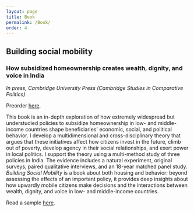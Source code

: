 ```yaml
---
layout: page
title: Book
permalink: /Book/
order: 4
---
```


<!-- Google tag (gtag.js) -->
<script async src="https://www.googletagmanager.com/gtag/js?id=G-95H7WJPKDP"></script>
<script>
  window.dataLayer = window.dataLayer || [];
  function gtag(){dataLayer.push(arguments);}
  gtag('js', new Date());

  gtag('config', 'G-95H7WJPKDP');
</script>

## Building social mobility
### How subsidized homeownership creates wealth, dignity, and voice in India

*In press, Cambridge University Press (Cambridge Studies in Comparative Politics)*


Preorder [here](https://www.cambridge.org/core/books/building-social-mobility/354E0FC60AACAC92F6D43AD9C538D8CF#fndtn-information).

This book is an in-depth exploration of how extremely widespread but understudied policies to subsidize homeownership in low- and middle-income countries shape beneficiaries' economic, social, and political behavior. I develop a multidimensional and cross-disciplinary theory that argues that these initiatives affect how citizens invest in the future, climb out of poverty, develop agency in their social relationships, and exert power in local politics.  I support the theory using a multi-method study of three policies in India. The evidence includes a natural experiment, original surveys, paired qualitative interviews, and an 18-year matched panel study. *Building Social Mobility* is a book about both housing and behavior: beyond assessing the effects of an important policy, it provides deep insights about how upwardly mobile citizens make decisions and the interactions between wealth, dignity, and voice in low- and middle-income countries.

Read a sample [here](writing_sample_kumar.pdf).
